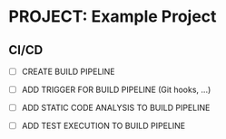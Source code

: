 # PROJECT: Example Project

## CI/CD

- [ ] CREATE BUILD PIPELINE
- [ ] ADD TRIGGER FOR BUILD PIPELINE (Git hooks, ...)
- [ ] ADD STATIC CODE ANALYSIS TO BUILD PIPELINE
- [ ] ADD TEST EXECUTION TO BUILD PIPELINE










